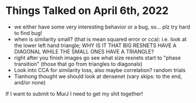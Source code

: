 # Things Talked on April 6th, 2022
- we either have some very interesting behavior or a bug, so... plz try hard to find bug!
- when is similarity small? (that is mean squared error or cca): i.e. look at the lower left hand triangle; WHY IS IT THAT BIG RESNETS HAVE A DIAGONAL WHILE THE SMALL ONES HAVE A TRIANGLE?
- right after you finish images go see what size resnets start to "phase transition" (those that go from triangles to diagonals)
- Look into CCA for similarity loss, also maybe correlation? random trials
- Tianhong thought we should look at densenet (vary skips: to the end, and/or none)

If I want to submit to MurJ I need to get my shit together!